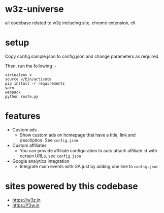 # w3z-universe
all codebase related to w3z including site, chrome extension, cli

# setup

Copy config.sample.json to config.json and change parameters as required.

Then, run the following :-

```
virtualenv v
source v/bin/activate
pip install -r requirements
yarn
webpack
python route.py
```

# features

- Custom ads
    - Show custom ads on homepage that have a title, link and desctiption. See
    `config.json`
- Custom affiliates
    - You can provide affiliate configuration to auto attach affiliate id with
    certain URLs, see `config.json`
- Google analytics integration
    - Integrate main events with GA just by adding one line to `config.json`

# sites powered by this codebase

- https://w3z.in
- https://f3w.in
